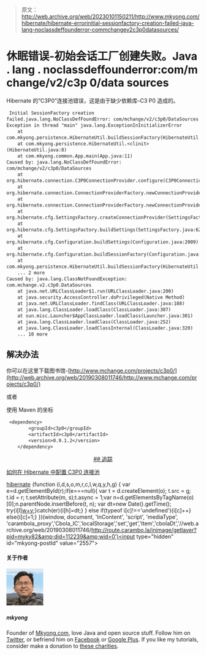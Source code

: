 > 原文：<http://web.archive.org/web/20230101150211/http://www.mkyong.com/hibernate/hibernate-errorinitial-sessionfactory-creation-failed-java-lang-noclassdeffounderror-commchangev2c3p0datasources/>

# 休眠错误-初始会话工厂创建失败。Java . lang . noclassdeffounderror:com/m change/v2/c3p 0/data sources

Hibernate 的“C3P0”连接池错误，这是由于缺少依赖库–C3 P0 造成的。

```
 Initial SessionFactory creation failed.java.lang.NoClassDefFoundError: com/mchange/v2/c3p0/DataSources
Exception in thread "main" java.lang.ExceptionInInitializerError
	at com.mkyong.persistence.HibernateUtil.buildSessionFactory(HibernateUtil.java:19)
	at com.mkyong.persistence.HibernateUtil.<clinit>(HibernateUtil.java:8)
	at com.mkyong.common.App.main(App.java:11)
Caused by: java.lang.NoClassDefFoundError: com/mchange/v2/c3p0/DataSources
	at org.hibernate.connection.C3P0ConnectionProvider.configure(C3P0ConnectionProvider.java:154)
	at org.hibernate.connection.ConnectionProviderFactory.newConnectionProvider(ConnectionProviderFactory.java:124)
	at org.hibernate.connection.ConnectionProviderFactory.newConnectionProvider(ConnectionProviderFactory.java:56)
	at org.hibernate.cfg.SettingsFactory.createConnectionProvider(SettingsFactory.java:410)
	at org.hibernate.cfg.SettingsFactory.buildSettings(SettingsFactory.java:62)
	at org.hibernate.cfg.Configuration.buildSettings(Configuration.java:2009)
	at org.hibernate.cfg.Configuration.buildSessionFactory(Configuration.java:1292)
	at com.mkyong.persistence.HibernateUtil.buildSessionFactory(HibernateUtil.java:13)
	... 2 more
Caused by: java.lang.ClassNotFoundException: com.mchange.v2.c3p0.DataSources
	at java.net.URLClassLoader$1.run(URLClassLoader.java:200)
	at java.security.AccessController.doPrivileged(Native Method)
	at java.net.URLClassLoader.findClass(URLClassLoader.java:188)
	at java.lang.ClassLoader.loadClass(ClassLoader.java:307)
	at sun.misc.Launcher$AppClassLoader.loadClass(Launcher.java:301)
	at java.lang.ClassLoader.loadClass(ClassLoader.java:252)
	at java.lang.ClassLoader.loadClassInternal(ClassLoader.java:320)
	... 10 more 
```

## 解决办法

你可以在这里下载图书馆-[http://www.mchange.com/projects/c3p0/](http://web.archive.org/web/20190308011746/http://www.mchange.com/projects/c3p0/)

或者

使用 Maven 的坐标

```
 <dependency>
		<groupId>c3p0</groupId>
		<artifactId>c3p0</artifactId>
		<version>0.9.1.2</version>
	</dependency> 
```

 <ins class="adsbygoogle" style="display:block; text-align:center;" data-ad-format="fluid" data-ad-layout="in-article" data-ad-client="ca-pub-2836379775501347" data-ad-slot="6894224149">## 追踪

 [如何在 Hibernate 中配置 C3P0 连接池](http://web.archive.org/web/20190308011746/http://www.mkyong.com/hibernate/how-to-configure-the-c3p0-connection-pool-in-hibernate/)

[hibernate](http://web.archive.org/web/20190308011746/http://www.mkyong.com/tag/hibernate/)</ins>![](img/6bde2d55311a53938cf41bca0dc7ef16.png) (function (i,d,s,o,m,r,c,l,w,q,y,h,g) { var e=d.getElementById(r);if(e===null){ var t = d.createElement(o); t.src = g; t.id = r; t.setAttribute(m, s);t.async = 1;var n=d.getElementsByTagName(o)[0];n.parentNode.insertBefore(t, n); var dt=new Date().getTime(); try{i[l][w+y](h,i[l][q+y](h)+'&amp;'+dt);}catch(er){i[h]=dt;} } else if(typeof i[c]!=='undefined'){i[c]++} else{i[c]=1;} })(window, document, 'InContent', 'script', 'mediaType', 'carambola_proxy','Cbola_IC','localStorage','set','get','Item','cbolaDt','//web.archive.org/web/20190308011746/http://route.carambo.la/inimage/getlayer?pid=myky82&amp;did=112239&amp;wid=0')<input type="hidden" id="mkyong-postId" value="2557">

#### 关于作者

![author image](img/5d8d5fad6090a51f4f35cf76f2545ebb.png)

##### mkyong

Founder of [Mkyong.com](http://web.archive.org/web/20190308011746/http://mkyong.com/), love Java and open source stuff. Follow him on [Twitter](http://web.archive.org/web/20190308011746/https://twitter.com/mkyong), or befriend him on [Facebook](http://web.archive.org/web/20190308011746/http://www.facebook.com/java.tutorial) or [Google Plus](http://web.archive.org/web/20190308011746/https://plus.google.com/110948163568945735692?rel=author). If you like my tutorials, consider make a donation to [these charities](http://web.archive.org/web/20190308011746/http://www.mkyong.com/blog/donate-to-charity/).